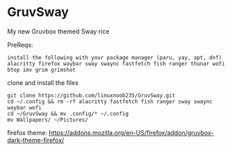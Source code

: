 # GruvSway
My new Gruvbox themed Sway rice

PreReqs:
```
install the following with your package manager (paru, yay, apt, dnf)
alacritty firefox waybar sway swaync fastfetch fish ranger thunar wofi btop imv grim grimshot
```

clone and install the files 
```
git clone https://github.com/linuxnoob235/GruvSway.git
cd ~/.config && rm -rf alacritty fastfetch fish ranger sway swaync waybar wofi
cd ~/GruvSway && mv .config/* ~/.config
mv Wallpapers/ ~/Pictures/
```

firefox theme: https://addons.mozilla.org/en-US/firefox/addon/gruvbox-dark-theme-firefox/
